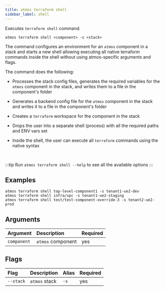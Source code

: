 ```yaml
---
title: atmos terraform shell
sidebar_label: shell
---
```


Executes `terraform shell` command.

```shell
atmos terraform shell <component> -s <stack>
```

The command configures an environment for an `atmos` component in a stack and starts a new shell allowing executing all native terraform commands
inside the shell without using atmos-specific arguments and flags.

The command does the following:

- Processes the stack config files, generates the required variables for the `atmos` component in the stack, and writes them to a file in the
  component's folder

- Generates a backend config file for the `atmos` component in the stack and writes it to a file in the component's folder

- Creates a `terraform` workspace for the component in the stack

- Drops the user into a separate shell (process) with all the required paths and ENV vars set

- Inside the shell, the user can execute all `terraform` commands using the native syntax

<br/>

:::tip
Run `atmos terraform shell --help` to see all the available options
:::

## Examples

```shell
atmos terraform shell top-level-component1 -s tenant1-ue2-dev
atmos terraform shell infra/vpc -s tenant1-ue2-staging
atmos terraform shell test/test-component-override-3 -s tenant2-ue2-prod
```

## Arguments

| Argument     | Description        | Required |
|:-------------|:-------------------|:---------|
| `component`  | `atmos` component  | yes      |

## Flags

| Flag        | Description   | Alias | Required |
|:------------|:--------------|:------|:---------|
| `--stack`   | `atmos` stack | `-s`  | yes      |
